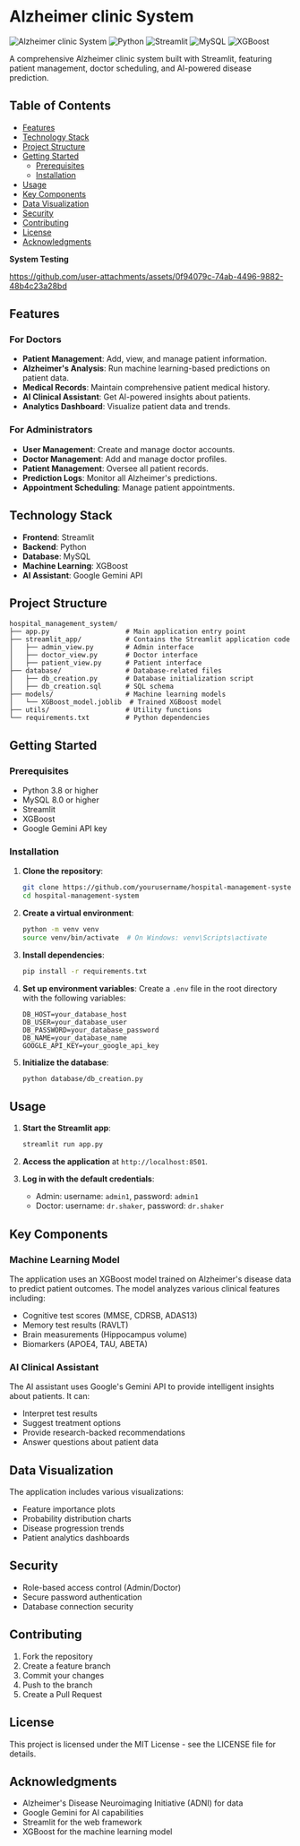 # Alzheimer clinic System

![Alzheimer clinic System](https://img.shields.io/badge/Hospital%20Management%20System-Healthcare-blue)
![Python](https://img.shields.io/badge/Python-3.8+-green)
![Streamlit](https://img.shields.io/badge/Streamlit-1.22+-red)
![MySQL](https://img.shields.io/badge/MySQL-8.0+-orange)
![XGBoost](https://img.shields.io/badge/XGBoost-1.5+-purple)

A comprehensive Alzheimer clinic system built with Streamlit, featuring patient management, doctor scheduling, and AI-powered disease prediction.

## Table of Contents

- [Features](#features)
- [Technology Stack](#technology-stack)
- [Project Structure](#project-structure)
- [Getting Started](#getting-started)
  - [Prerequisites](#prerequisites)
  - [Installation](#installation)
- [Usage](#usage)
- [Key Components](#key-components)
- [Data Visualization](#data-visualization)
- [Security](#security)
- [Contributing](#contributing)
- [License](#license)
- [Acknowledgments](#acknowledgments)

**System Testing**

https://github.com/user-attachments/assets/0f94079c-74ab-4496-9882-48b4c23a28bd

## Features

### For Doctors
- **Patient Management**: Add, view, and manage patient information.
- **Alzheimer's Analysis**: Run machine learning-based predictions on patient data.
- **Medical Records**: Maintain comprehensive patient medical history.
- **AI Clinical Assistant**: Get AI-powered insights about patients.
- **Analytics Dashboard**: Visualize patient data and trends.

### For Administrators
- **User Management**: Create and manage doctor accounts.
- **Doctor Management**: Add and manage doctor profiles.
- **Patient Management**: Oversee all patient records.
- **Prediction Logs**: Monitor all Alzheimer's predictions.
- **Appointment Scheduling**: Manage patient appointments.

## Technology Stack

- **Frontend**: Streamlit
- **Backend**: Python
- **Database**: MySQL
- **Machine Learning**: XGBoost
- **AI Assistant**: Google Gemini API

## Project Structure

```
hospital_management_system/
├── app.py                   # Main application entry point
├── streamlit_app/           # Contains the Streamlit application code
│   ├── admin_view.py        # Admin interface
│   ├── doctor_view.py       # Doctor interface
│   ├── patient_view.py      # Patient interface
├── database/                # Database-related files
│   ├── db_creation.py       # Database initialization script
│   ├── db_creation.sql      # SQL schema
├── models/                  # Machine learning models
│   └── XGBoost_model.joblib  # Trained XGBoost model
├── utils/                   # Utility functions
└── requirements.txt         # Python dependencies
```

## Getting Started

### Prerequisites

- Python 3.8 or higher
- MySQL 8.0 or higher
- Streamlit
- XGBoost
- Google Gemini API key

### Installation

1. **Clone the repository**:
   ```bash
   git clone https://github.com/yourusername/hospital-management-system.git
   cd hospital-management-system
   ```

2. **Create a virtual environment**:
   ```bash
   python -m venv venv
   source venv/bin/activate  # On Windows: venv\Scripts\activate
   ```

3. **Install dependencies**:
   ```bash
   pip install -r requirements.txt
   ```

4. **Set up environment variables**:
   Create a `.env` file in the root directory with the following variables:
   ```plaintext
   DB_HOST=your_database_host
   DB_USER=your_database_user
   DB_PASSWORD=your_database_password
   DB_NAME=your_database_name
   GOOGLE_API_KEY=your_google_api_key
   ```

5. **Initialize the database**:
   ```bash
   python database/db_creation.py
   ```

## Usage

1. **Start the Streamlit app**:
   ```bash
   streamlit run app.py
   ```

2. **Access the application** at `http://localhost:8501`.

3. **Log in with the default credentials**:
   - Admin: username: `admin1`, password: `admin1`
   - Doctor: username: `dr.shaker`, password: `dr.shaker`

## Key Components

### Machine Learning Model

The application uses an XGBoost model trained on Alzheimer's disease data to predict patient outcomes. The model analyzes various clinical features including:

- Cognitive test scores (MMSE, CDRSB, ADAS13)
- Memory test results (RAVLT)
- Brain measurements (Hippocampus volume)
- Biomarkers (APOE4, TAU, ABETA)

### AI Clinical Assistant

The AI assistant uses Google's Gemini API to provide intelligent insights about patients. It can:

- Interpret test results
- Suggest treatment options
- Provide research-backed recommendations
- Answer questions about patient data

## Data Visualization

The application includes various visualizations:

- Feature importance plots
- Probability distribution charts
- Disease progression trends
- Patient analytics dashboards

## Security

- Role-based access control (Admin/Doctor)
- Secure password authentication
- Database connection security

## Contributing

1. Fork the repository
2. Create a feature branch
3. Commit your changes
4. Push to the branch
5. Create a Pull Request

## License

This project is licensed under the MIT License - see the LICENSE file for details.

## Acknowledgments

- Alzheimer's Disease Neuroimaging Initiative (ADNI) for data
- Google Gemini for AI capabilities
- Streamlit for the web framework
- XGBoost for the machine learning model
